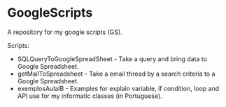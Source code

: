 GoogleScripts
=============

A repository for my google scripts (GS).

Scripts:
* SQLQueryToGoogleSpreadSheet - Take a query and bring data to Google Spreadsheet.
* getMailToSpreadsheet - Take a email thread by a search criteria to a Google Spreadsheet.
* exemplosAulaIB - Examples for explain variable, if condition, loop and API use for my informatic classes (in Portuguese).
